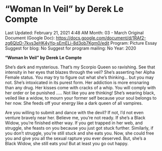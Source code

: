 # “Woman In Veil” by Derek Le Compte

Last Updated: February 21, 2021 4:48 AM
Month: 03 - March
Original Document (Google Doc): https://docs.google.com/document/d/1RAf2-zg6QlzD-7kvs3eHK4yYq-sEmELi-8d3ob7Kgm0/edit
Program: Picture Essay
Suggest for blog: No
Suggest for program mailing: No
Year: 2020

**“Woman In Veil” by Derek Le Compte**

She’s dark and mysterious. That’s my Scorpio Queen so ravishing. See that intensity in her eyes that blazes through the veil? She’s asserting her Alpha Female status. You may try to figure out what she’s thinking… but you may not. She’s intoxicated in its purest form. Her addiction is more ensnaring than any drug. Her kisses come with cracks of a whip. You will comply with her order or be punished ….. Not like you are thinking! She’s wearing black, veiled like a widow, to mourn your former self because your soul belongs to her now. She feeds off your energy like a dark queen of all vampires.

Are you willing to submit and dance with the devil? If not, I’d not even venture bravely near her. Believe me, you’re not ready. If she’s a Black Widow, you’re finished either way. If you get trapped in her web, and struggle, she feasts on you because you just got stuck further. Similarly, if you don’t struggle, you’re still stuck and she eats you. Now, she could free you and give you all the sexual rapture you ever deserved. But, she’s a Black Widow, she still eats you! But at least you go out happy.